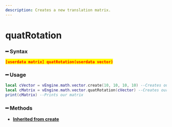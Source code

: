 ```yaml
---
description: Creates a new translation matrix.
---
```


# quatRotation

### ━ Syntax

<mark style="color:red;">**`[userdata matrix] quatRotation(userdata vector)`**</mark>

### ━ Usage

```lua
local cVector = vEngine.math.vector.create(10, 10, 10, 10) --Creates our vector
local cMatrix = vEngine.math.vector.quatRotation(cVector) --Creates our matrix
print(cMatrix) --Prints our matrix
```

### **━ Methods**

* [**Inherited from create**](create.md)